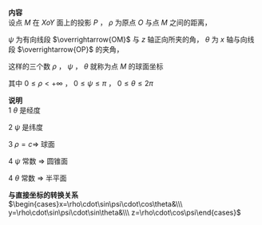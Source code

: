 **内容**  
设点 $M$ 在 $XoY$ 面上的投影 $P$ ， $\rho$ 为原点 $O$ 与点 $M$ 之间的距离，  
  
$\psi$ 为有向线段 $\overrightarrow{OM}$ 与 $z$ 轴正向所夹的角， $\theta$ 为 $x$ 轴与向线段 $\overrightarrow{OP}$ 的夹角，  
  
这样的三个数 $\rho$ ， $\psi$ ， $\theta$ 就称为点 $M$ 的球面坐标  
  
其中 $0\le\rho<+\infty$ ， $0\le\psi\le\pi$ ， $0\le\theta\le2\pi$  
  
**说明**  
1 $\theta$ 是经度  
  
2 $\psi$ 是纬度  
  
3 $\rho=c\Rightarrow$ 球面  
  
4 $\psi$ 常数 $\Rightarrow$ 圆锥面  
  
4 $\theta$ 常数 $\Rightarrow$ 半平面  
  
**与直接坐标的转换关系**  
$\begin{cases}x=\rho\cdot\sin\psi\cdot\cos\theta&\\\ y=\rho\cdot\sin\psi\cdot\sin\theta&\\\ z=\rho\cdot\cos\psi\end{cases}$  
